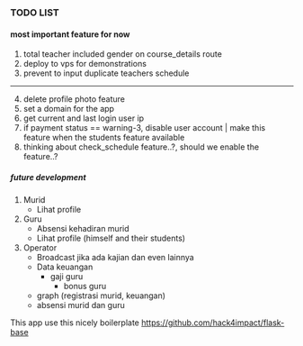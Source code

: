 ### TODO LIST

#### most important feature for now
1. total teacher included gender on course_details route
2. deploy to vps for demonstrations
3. prevent to input duplicate teachers schedule
----------------------------------------------------------------------------------
4. delete profile photo feature
5. set a domain for the app
6. get current and last login user ip
7. if payment status == warning-3, disable user account | make this feature when the students feature available
8. thinking about check_schedule feature..?, should we enable the feature..?

##### future development
1. Murid
    - Lihat profile
2. Guru
    - Absensi kehadiran murid
    - Lihat profile (himself and their students)
3. Operator
    - Broadcast jika ada kajian dan even lainnya
    - Data keuangan
        - gaji guru
            - bonus guru
    - graph (registrasi murid, keuangan)
    - absensi murid dan guru


This app use this nicely boilerplate
https://github.com/hack4impact/flask-base
